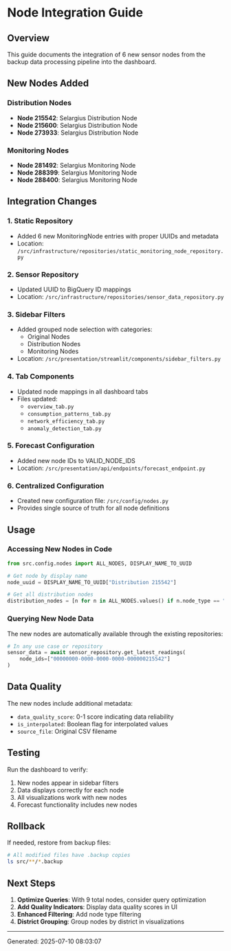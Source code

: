 # Node Integration Guide

## Overview

This guide documents the integration of 6 new sensor nodes from the backup data processing pipeline into the dashboard.

## New Nodes Added

### Distribution Nodes
- **Node 215542**: Selargius Distribution Node
- **Node 215600**: Selargius Distribution Node  
- **Node 273933**: Selargius Distribution Node

### Monitoring Nodes
- **Node 281492**: Selargius Monitoring Node
- **Node 288399**: Selargius Monitoring Node
- **Node 288400**: Selargius Monitoring Node

## Integration Changes

### 1. Static Repository
- Added 6 new MonitoringNode entries with proper UUIDs and metadata
- Location: `/src/infrastructure/repositories/static_monitoring_node_repository.py`

### 2. Sensor Repository
- Updated UUID to BigQuery ID mappings
- Location: `/src/infrastructure/repositories/sensor_data_repository.py`

### 3. Sidebar Filters
- Added grouped node selection with categories:
  - Original Nodes
  - Distribution Nodes
  - Monitoring Nodes
- Location: `/src/presentation/streamlit/components/sidebar_filters.py`

### 4. Tab Components
- Updated node mappings in all dashboard tabs
- Files updated:
  - `overview_tab.py`
  - `consumption_patterns_tab.py`
  - `network_efficiency_tab.py`
  - `anomaly_detection_tab.py`

### 5. Forecast Configuration
- Added new node IDs to VALID_NODE_IDS
- Location: `/src/presentation/api/endpoints/forecast_endpoint.py`

### 6. Centralized Configuration
- Created new configuration file: `/src/config/nodes.py`
- Provides single source of truth for all node definitions

## Usage

### Accessing New Nodes in Code

```python
from src.config.nodes import ALL_NODES, DISPLAY_NAME_TO_UUID

# Get node by display name
node_uuid = DISPLAY_NAME_TO_UUID["Distribution 215542"]

# Get all distribution nodes
distribution_nodes = [n for n in ALL_NODES.values() if n.node_type == "distribution"]
```

### Querying New Node Data

The new nodes are automatically available through the existing repositories:

```python
# In any use case or repository
sensor_data = await sensor_repository.get_latest_readings(
    node_ids=["00000000-0000-0000-0000-000000215542"]
)
```

## Data Quality

The new nodes include additional metadata:
- `data_quality_score`: 0-1 score indicating data reliability
- `is_interpolated`: Boolean flag for interpolated values
- `source_file`: Original CSV filename

## Testing

Run the dashboard to verify:
1. New nodes appear in sidebar filters
2. Data displays correctly for each node
3. All visualizations work with new nodes
4. Forecast functionality includes new nodes

## Rollback

If needed, restore from backup files:
```bash
# All modified files have .backup copies
ls src/**/*.backup
```

## Next Steps

1. **Optimize Queries**: With 9 total nodes, consider query optimization
2. **Add Quality Indicators**: Display data quality scores in UI
3. **Enhanced Filtering**: Add node type filtering
4. **District Grouping**: Group nodes by district in visualizations

---

Generated: 2025-07-10 08:03:07
